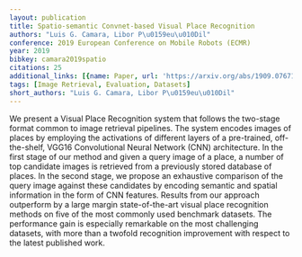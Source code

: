 ```yaml
---
layout: publication
title: Spatio-semantic Convnet-based Visual Place Recognition
authors: "Luis G. Camara, Libor P\u0159eu\u010Dil"
conference: 2019 European Conference on Mobile Robots (ECMR)
year: 2019
bibkey: camara2019spatio
citations: 25
additional_links: [{name: Paper, url: 'https://arxiv.org/abs/1909.07671'}]
tags: [Image Retrieval, Evaluation, Datasets]
short_authors: "Luis G. Camara, Libor P\u0159eu\u010Dil"
---
```

We present a Visual Place Recognition system that follows the two-stage
format common to image retrieval pipelines. The system encodes images of places
by employing the activations of different layers of a pre-trained,
off-the-shelf, VGG16 Convolutional Neural Network (CNN) architecture. In the
first stage of our method and given a query image of a place, a number of top
candidate images is retrieved from a previously stored database of places. In
the second stage, we propose an exhaustive comparison of the query image
against these candidates by encoding semantic and spatial information in the
form of CNN features. Results from our approach outperform by a large margin
state-of-the-art visual place recognition methods on five of the most commonly
used benchmark datasets. The performance gain is especially remarkable on the
most challenging datasets, with more than a twofold recognition improvement
with respect to the latest published work.